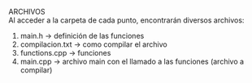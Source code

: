 ARCHIVOS  
Al acceder a la carpeta de cada punto, encontrarán diversos archivos:   
  1. main.h -> definición de las funciones
  2. compilacion.txt -> como compilar el archivo
  3. functions.cpp -> funciones 
  4. main.cpp -> archivo main con el llamado a las funciones (archivo a compilar)

